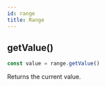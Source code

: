 ```yaml
---
id: range
title: Range
---
```


## getValue()
```javascript
const value = range.getValue()
```
Returns the current value.
